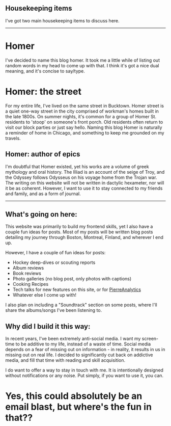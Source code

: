 ## Housekeeping items

I've got two main housekeeping items to discuss here.

---

# Homer

I've decided to name this blog homer. It took me a little while of listing out random words in my head to come up with that.
I think it's got a nice dual meaning, and it's concise to say/type.

# Homer: the street

For my entire life, I've lived on the same street in Bucktown. Homer street is a quiet one-way street in the city comprised of workman's homes built in the late 1800s. On summer nights, it's common for a group of Homer St. residents to 'stoop' on someone's front porch. Old residents often return to visit our block parties or just say hello. Naming this blog Homer is naturally a reminder of home in Chicago, and something to keep me grounded on my travels.

## Homer: author of epics

I'm doubtful that Homer existed, yet his works are a volume of greek mythology and oral history. The Illiad is an account of the seige of Troy, and the Odyssey follows Odysseus on his voyage home from the Trojan war. The writing on this website will not be written in dactylic hexameter, nor will it be as coherent. However, I want to use it to stay connected to my friends and family, and as a form of journal.

---

## What's going on here:

This website was primarily to build my frontend skills, yet I also have a couple fun ideas for posts. Most of my posts will be written blog posts detailing my journey through Boston, Montreal, Finland, and wherever I end up.

However, I have a couple of fun ideas for posts:

- Hockey deep-dives or scouting reports
- Album reviews
- Book reviews
- Photo galleries (no blog post, only photos with captions)
- Cooking Recipes
- Tech talks for new features on this site, or for [PierreAnalytics](https://www.pierreanalytics.com/about)
- Whatever else I come up with!

I also plan on including a "Soundtrack" section on some posts, where I'll share the albums/songs I've been listening to.

## Why did I build it this way:

In recent years, I've been extremely anti-social media. I want my screen-time to be additive to my life, instead of a waste of time. Social media depends on a fear of missing out on information - in reality, it results in us in missing out on real life. I decided to significantly cut back on addictive media, and fill that time with reading and skill acquisition.

I do want to offer a way to stay in touch with me. It is intentionally designed without notifications or any noise. Put simply, if you want to use it, you can.

# Yes, this could absolutely be an email blast, but where's the fun in that??
